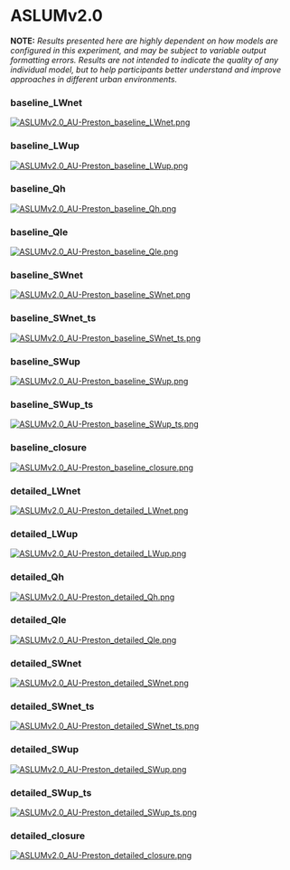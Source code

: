 # ASLUMv2.0

**NOTE:** *Results presented here are highly dependent on how models are configured in this experiment, and may be subject to variable output formatting errors. Results are not intended to indicate the quality of any individual model, but to help participants better understand and improve approaches in different urban environments.*

### baseline_LWnet
[![ASLUMv2.0_AU-Preston_baseline_LWnet.png](ASLUMv2.0_AU-Preston_baseline_LWnet.png)](ASLUMv2.0_AU-Preston_baseline_LWnet.png.png)

### baseline_LWup
[![ASLUMv2.0_AU-Preston_baseline_LWup.png](ASLUMv2.0_AU-Preston_baseline_LWup.png)](ASLUMv2.0_AU-Preston_baseline_LWup.png.png)

### baseline_Qh
[![ASLUMv2.0_AU-Preston_baseline_Qh.png](ASLUMv2.0_AU-Preston_baseline_Qh.png)](ASLUMv2.0_AU-Preston_baseline_Qh.png.png)

### baseline_Qle
[![ASLUMv2.0_AU-Preston_baseline_Qle.png](ASLUMv2.0_AU-Preston_baseline_Qle.png)](ASLUMv2.0_AU-Preston_baseline_Qle.png.png)

### baseline_SWnet
[![ASLUMv2.0_AU-Preston_baseline_SWnet.png](ASLUMv2.0_AU-Preston_baseline_SWnet.png)](ASLUMv2.0_AU-Preston_baseline_SWnet.png.png)

### baseline_SWnet_ts
[![ASLUMv2.0_AU-Preston_baseline_SWnet_ts.png](ASLUMv2.0_AU-Preston_baseline_SWnet_ts.png)](ASLUMv2.0_AU-Preston_baseline_SWnet_ts.png.png)

### baseline_SWup
[![ASLUMv2.0_AU-Preston_baseline_SWup.png](ASLUMv2.0_AU-Preston_baseline_SWup.png)](ASLUMv2.0_AU-Preston_baseline_SWup.png.png)

### baseline_SWup_ts
[![ASLUMv2.0_AU-Preston_baseline_SWup_ts.png](ASLUMv2.0_AU-Preston_baseline_SWup_ts.png)](ASLUMv2.0_AU-Preston_baseline_SWup_ts.png.png)

### baseline_closure
[![ASLUMv2.0_AU-Preston_baseline_closure.png](ASLUMv2.0_AU-Preston_baseline_closure.png)](ASLUMv2.0_AU-Preston_baseline_closure.png.png)

### detailed_LWnet
[![ASLUMv2.0_AU-Preston_detailed_LWnet.png](ASLUMv2.0_AU-Preston_detailed_LWnet.png)](ASLUMv2.0_AU-Preston_detailed_LWnet.png.png)

### detailed_LWup
[![ASLUMv2.0_AU-Preston_detailed_LWup.png](ASLUMv2.0_AU-Preston_detailed_LWup.png)](ASLUMv2.0_AU-Preston_detailed_LWup.png.png)

### detailed_Qh
[![ASLUMv2.0_AU-Preston_detailed_Qh.png](ASLUMv2.0_AU-Preston_detailed_Qh.png)](ASLUMv2.0_AU-Preston_detailed_Qh.png.png)

### detailed_Qle
[![ASLUMv2.0_AU-Preston_detailed_Qle.png](ASLUMv2.0_AU-Preston_detailed_Qle.png)](ASLUMv2.0_AU-Preston_detailed_Qle.png.png)

### detailed_SWnet
[![ASLUMv2.0_AU-Preston_detailed_SWnet.png](ASLUMv2.0_AU-Preston_detailed_SWnet.png)](ASLUMv2.0_AU-Preston_detailed_SWnet.png.png)

### detailed_SWnet_ts
[![ASLUMv2.0_AU-Preston_detailed_SWnet_ts.png](ASLUMv2.0_AU-Preston_detailed_SWnet_ts.png)](ASLUMv2.0_AU-Preston_detailed_SWnet_ts.png.png)

### detailed_SWup
[![ASLUMv2.0_AU-Preston_detailed_SWup.png](ASLUMv2.0_AU-Preston_detailed_SWup.png)](ASLUMv2.0_AU-Preston_detailed_SWup.png.png)

### detailed_SWup_ts
[![ASLUMv2.0_AU-Preston_detailed_SWup_ts.png](ASLUMv2.0_AU-Preston_detailed_SWup_ts.png)](ASLUMv2.0_AU-Preston_detailed_SWup_ts.png.png)

### detailed_closure
[![ASLUMv2.0_AU-Preston_detailed_closure.png](ASLUMv2.0_AU-Preston_detailed_closure.png)](ASLUMv2.0_AU-Preston_detailed_closure.png.png)



